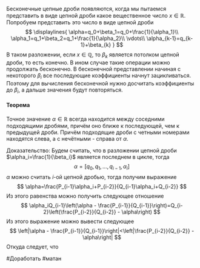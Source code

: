 Бесконечные цепные дроби появляются, когда мы пытаемся представить в виде цепной дроби какое вещественное число $x\in \mathbb R$. Попробуем представить это число в виде цепной дроби
$$
\displaylines{
\alpha=q_0+\beta_1=q_0+\frac{1}{\alpha_1}\\
\alpha_1=q_1+\beta_2=q_1+\frac{1}{\alpha_2}\\
\vdots\\
\alpha_{k-1}=q_{k-1}+\beta_{k}
}
$$
В таком разложении, если $x\in \mathbb Q$, то $\beta_k$ является потолком цепной дроби, то есть конечно. В ином случае такие операции можно продолжать бесконечно.
В бесконечной представлении начиная с некоторого $\beta_i$ все последующие коэффициенты начнут зацикливаться. Поэтому для вычисления бесконечной нужно досчитать коэффициенты до $\beta_i$, а дальше значения будут повторяться.

#### Теорема
Точное значение $\alpha \in \mathbb R$ всегда находится между соседними подходящими дробями, причём оно ближе к последующей, чем к предыдущей дроби. Причём подходящие дроби с четными номерами находятся слева, а с нечётными - справа от $\alpha$.

Доказательство:
Будем считать, что в разложении цепной дроби $\alpha_i=\frac{1}{\beta_i}$ является последнем в цикле, тогда
$$
\alpha=[q_0,q_1,...,q_{i-1},\alpha_i]
$$
$\alpha$ можно считать $i$-ой цепной дробью, тогда получим выражение
$$
\alpha=\frac{P_{i-1}\alpha_i+P_{i-2}}{Q_{i-1}\alpha_i+Q_{i-2}}
$$
Из этого равенства можно получить следующее отношение
$$
\alpha_iQ_{i-1}\left(\alpha - \frac{P_{i-1}}{Q_{i-1}}\right)=Q_{i-2}\left(\frac{P_{i-2}}{Q_{i-2}} - \alpha\right)
$$
Из этого выражение можно вывести следующее
$$
\left|\alpha - \frac{P_{i-1}}{Q_{i-1}}\right|<\left|\frac{P_{i-2}}{Q_{i-2}} - \alpha\right|
$$
Откуда следует, что

#Доработать #матан 